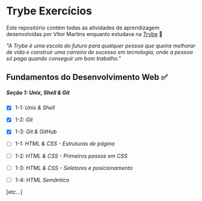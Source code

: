 # Trybe Exercícios

Este repositório contém todas as atividades de aprendizagem desenvolvidas por Vitor Martins  enquanto estudava na [Trybe](https://www.betrybe.com/) 🚀

_"A Trybe é uma escola do futuro para qualquer pessoa que queira melhorar de vida e construir uma carreira de sucesso em tecnologia, onde a pessoa só paga quando conseguir um bom trabalho."_

## Fundamentos do Desenvolvimento Web ✅

##### Seção 1: Unix, Shell & Git

- [x] 1-1: _Unix & Shell_
- [x] 1-2: _Git_
- [x] 1-3: _Git & GitHub_ 

- [ ] 1-1: _HTML & CSS - Estruturas de página_
- [ ] 1-2: _HTML & CSS - Primeiros passos em CSS_
- [ ] 1-3: _HTML & CSS - Seletores e posicionamento_
- [ ] 1-4: _HTML Semântico_

[etc...]
